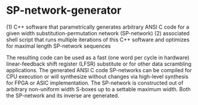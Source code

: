 # SP-network-generator
(1) C++ software that parametrically generates arbitrary ANSI C code for a given width substitution-permutation network (SP-network)
(2) associated shell script that runs multiple iterations of this C++ software and optimizes for maximal length SP-network sequences

The resulting code can be used as a fast (one word per cycle in hardware) linear-feedback shift register (LFSR) substitute or for other data scrambling applications. The generated ANSI C code SP-networks can be compiled for CPU execution or will synthesize without changes via high-level synthesis for FPGA or ASIC implementation.  The SP-network is constructed out of arbitrary non-uniform width S-boxes up to a settable maximum width.  Both the SP-network and its inverse are generated.
